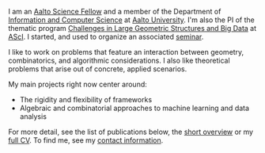 I am an [Aalto Science Fellow][ascifellow] and a member of the 
Department of [Information and Computer Science][ics] at [Aalto University][aalto]. I'm also the PI of the thematic program [Challenges in Large Geometric Structures and Big Data][largestructures] at [AScI][asci]. I started, and used to organize an associated [seminar][seminar].  

I like to work on problems that feature an interaction between geometry, combinatorics,
and algorithmic considerations. I also like theoretical problems that arise out of
concrete, applied scenarios.

My main projects right now center around:

- The rigidity and flexibility of frameworks
- Algebraic and combinatorial approaches to machine learning and data analysis

For more detail, see the list of publications below, the 
[short overview][bio] or my [full CV][cv]. To find me, 
see my [contact information][contact].

[aalto]: https://aalto.fi/
[asci]: https://asci.aalto.fi/
[ascifellow]: https://asci.aalto.fi/en/science-fellows/
[largestructures]: https://asci.aalto.fi/en/project_funding/
[ics]: https://ics.aalto.fi/
[seminar]: https://aaltoscienceinst.github.io/lsbdseminar/
[cg14]: https://noppa.aalto.fi/noppa/kurssi/t-79.7001/
[cv]: /CV/
[bio]: bio
[contact]: /contact/
